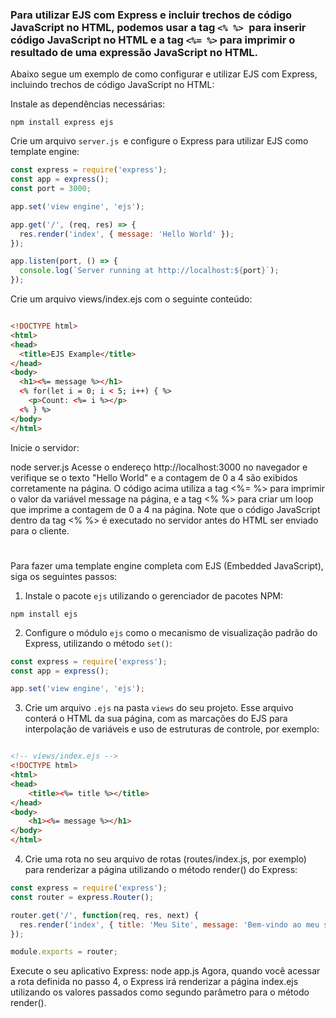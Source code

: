 ### Para utilizar EJS com Express e incluir trechos de código JavaScript no HTML, podemos usar a tag `<% %> `para inserir código JavaScript no HTML e a tag `<%= %>` para imprimir o resultado de uma expressão JavaScript no HTML.

Abaixo segue um exemplo de como configurar e utilizar EJS com Express, incluindo trechos de código JavaScript no HTML:

Instale as dependências necessárias:

`npm install express ejs`
<br/>

Crie um arquivo `server.js `e configure o Express para utilizar EJS como template engine:

```javascript
const express = require('express');
const app = express();
const port = 3000;

app.set('view engine', 'ejs');

app.get('/', (req, res) => {
  res.render('index', { message: 'Hello World' });
});

app.listen(port, () => {
  console.log(`Server running at http://localhost:${port}`);
});
```

Crie um arquivo views/index.ejs com o seguinte conteúdo:
```html

<!DOCTYPE html>
<html>
<head>
  <title>EJS Example</title>
</head>
<body>
  <h1><%= message %></h1>
  <% for(let i = 0; i < 5; i++) { %>
    <p>Count: <%= i %></p>
  <% } %>
</body>
</html>
```

Inicie o servidor:

node server.js
Acesse o endereço http://localhost:3000 no navegador e verifique se o texto "Hello World" e a contagem de 0 a 4 são exibidos corretamente na página.
O código acima utiliza a tag <%= %> para imprimir o valor da variável message na página, e a tag <% %> para criar um loop que imprime a contagem de 0 a 4 na página. Note que o código JavaScript dentro da tag <% %> é executado no servidor antes do HTML ser enviado para o cliente.

#
#

Para fazer uma template engine completa com EJS (Embedded JavaScript), siga os seguintes passos:

1. Instale o pacote `ejs` utilizando o gerenciador de pacotes NPM:

`npm install ejs`
<br/>

2. Configure o módulo `ejs` como o mecanismo de visualização padrão do Express, utilizando o método `set()`:

```javascript
const express = require('express');
const app = express();

app.set('view engine', 'ejs');
```

3. Crie um arquivo `.ejs` na pasta `views` do seu projeto. Esse arquivo conterá o HTML da sua página, com as marcações do EJS para interpolação de variáveis e uso de estruturas de controle, por exemplo:
```html

<!-- views/index.ejs -->
<!DOCTYPE html>
<html>
<head>
	<title><%= title %></title>
</head>
<body>
	<h1><%= message %></h1>
</body>
</html>
```

4. Crie uma rota no seu arquivo de rotas (routes/index.js, por exemplo) para renderizar a página utilizando o método render() do Express:

```javascript
const express = require('express');
const router = express.Router();

router.get('/', function(req, res, next) {
  res.render('index', { title: 'Meu Site', message: 'Bem-vindo ao meu site!' });
});

module.exports = router;
```

Execute o seu aplicativo Express:
node app.js
Agora, quando você acessar a rota definida no passo 4, o Express irá renderizar a página index.ejs utilizando os valores passados como segundo parâmetro para o método render().